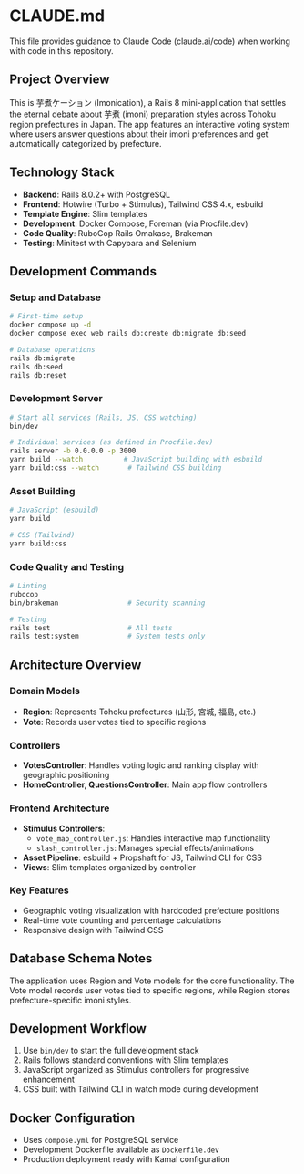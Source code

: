 # CLAUDE.md

This file provides guidance to Claude Code (claude.ai/code) when working with code in this repository.

## Project Overview

This is 芋煮ケーション (Imonication), a Rails 8 mini-application that settles the eternal debate about 芋煮 (imoni) preparation styles across Tohoku region prefectures in Japan. The app features an interactive voting system where users answer questions about their imoni preferences and get automatically categorized by prefecture.

## Technology Stack

- **Backend**: Rails 8.0.2+ with PostgreSQL
- **Frontend**: Hotwire (Turbo + Stimulus), Tailwind CSS 4.x, esbuild
- **Template Engine**: Slim templates
- **Development**: Docker Compose, Foreman (via Procfile.dev)
- **Code Quality**: RuboCop Rails Omakase, Brakeman
- **Testing**: Minitest with Capybara and Selenium

## Development Commands

### Setup and Database
```bash
# First-time setup
docker compose up -d
docker compose exec web rails db:create db:migrate db:seed

# Database operations
rails db:migrate
rails db:seed
rails db:reset
```

### Development Server
```bash
# Start all services (Rails, JS, CSS watching)
bin/dev

# Individual services (as defined in Procfile.dev)
rails server -b 0.0.0.0 -p 3000
yarn build --watch          # JavaScript building with esbuild
yarn build:css --watch       # Tailwind CSS building
```

### Asset Building
```bash
# JavaScript (esbuild)
yarn build

# CSS (Tailwind)
yarn build:css
```

### Code Quality and Testing
```bash
# Linting
rubocop
bin/brakeman                 # Security scanning

# Testing
rails test                   # All tests
rails test:system            # System tests only
```

## Architecture Overview

### Domain Models
- **Region**: Represents Tohoku prefectures (山形, 宮城, 福島, etc.)
- **Vote**: Records user votes tied to specific regions

### Controllers
- **VotesController**: Handles voting logic and ranking display with geographic positioning
- **HomeController, QuestionsController**: Main app flow controllers

### Frontend Architecture
- **Stimulus Controllers**:
  - `vote_map_controller.js`: Handles interactive map functionality
  - `slash_controller.js`: Manages special effects/animations
- **Asset Pipeline**: esbuild + Propshaft for JS, Tailwind CLI for CSS
- **Views**: Slim templates organized by controller

### Key Features
- Geographic voting visualization with hardcoded prefecture positions
- Real-time vote counting and percentage calculations
- Responsive design with Tailwind CSS

## Database Schema Notes
The application uses Region and Vote models for the core functionality. The Vote model records user votes tied to specific regions, while Region stores prefecture-specific imoni styles.

## Development Workflow
1. Use `bin/dev` to start the full development stack
2. Rails follows standard conventions with Slim templates
3. JavaScript organized as Stimulus controllers for progressive enhancement
4. CSS built with Tailwind CLI in watch mode during development

## Docker Configuration
- Uses `compose.yml` for PostgreSQL service
- Development Dockerfile available as `Dockerfile.dev`
- Production deployment ready with Kamal configuration
